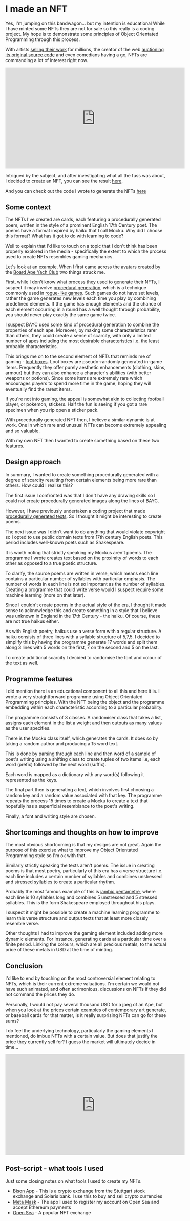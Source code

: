 I made an NFT
===

Yes, I'm jumping on this bandwagon... but my intention is educational While I have minted some NFTs they are not for sale so this really is a coding project. My hope is to demonstrate some principles of Object Orientated Programming through this process.

With artists [selling their work](https://www.theverge.com/2021/3/11/22325054/beeple-christies-nft-sale-cost-everydays-69-million) for millions, the creator of the web [auctioning its original source code](https://www.bbc.com/news/technology-57666335) and even comedians having a go, NFTs are commanding a lot of interest right now.

<iframe width="560" height="315" src="https://www.youtube.com/embed/CxLat3SzBx0" title="YouTube video player" frameborder="0" allow="accelerometer; autoplay; clipboard-write; encrypted-media; gyroscope; picture-in-picture" allowfullscreen></iframe>

Intrigued by the subject, and after investigating what all the fuss was about, I decided to create an NFT, you can see the result [here](https://opensea.io/BilliamFake). 

And you can check out the code I wrote to generate the NFTs [here]()

Some context
---

The NFTs I've created are cards, each featuring a procedurally generated poem, written in the style of a prominent English 17th Century poet. The poems have a format inspired by haiku that I call Mocku. Why did I choose this format? What has it got to do with learning to code? 

Well to explain that I'd like to touch on a topic that I don't think has been properly explored in the media - specifically the extent to which the process used to create NFTs resembles gaming mechanics. 

Let's look at an example. When I first came across the avatars created by the [Board Ape Yach Club](https://boredapeyachtclub.com/#/) two things struck me.

First, while I don't know what process they used to generate their NFTs, I suspect it may involve [procedural generation](https://en.wikipedia.org/wiki/Procedural_generation), which is a technique commonly used in [rogue-like games](https://en.wikipedia.org/wiki/Roguelike). Such games do not have set levels, rather the game generates new levels each time you play by combining predefined elements. If the game has enough elements and the chance of each element occurring in a round has a well thought through probability, you should never play exactly the same game twice.

I suspect BAYC used some kind of procedural generation to combine the properties of each ape. Moreover, by making some characteristics rarer than others, they could create a sense of scarcity, with only a limited number of apes including the most desirable characteristics i.e. the least probable characteristics.

This brings me on to the second element of NFTs that reminds me of gaming - [loot boxes](https://en.wikipedia.org/wiki/Loot_box). Loot boxes are pseudo-randomly generated in-game items. Frequently they offer purely aesthetic enhancements (clothing, skins, armour) but they can also enhance a character's abilities (with better weapons or potions). Since some items are extremely rare which encourages players to spend more time in the game, hoping they will eventually find the rarest items. 

If you're not into gaming, the appeal is somewhat akin to collecting football player, or pokemon, stickers. Half the fun is seeing if you got a rare specimen when you rip open a sticker pack. 

With procedurally generated NFT then, I believe a similar dynamic is at work. One in which rare and unusual NFTs can become extremely appealing and so valuable.

With my own NFT then I wanted to create something based on these two features.

Design approach
---
In summary, I wanted to create something procedurally generated with a degree of scarcity resulting from certain elements being more rare than others. How could I realise this?

The first issue I confronted was that I don't have any drawing skills so I could not create procedurally generated images along the lines of BAYC. 

However, I have previously undertaken a coding project that made [procedurally generated texts](https://sortsammcdonald.github.io/2020/11/22/Comment_CH-2.html). So I thought it might be interesting to create poems. 

The next issue was I didn't want to do anything that would violate copyright so I opted to use public domain texts from 17th century English poets. This period includes well-known poets such as Shakespeare.

It is worth noting that strictly speaking my Mockus aren't poems. The programme I wrote creates text based on the proximity of words to each other as opposed to a true poetic structure. 

To clarify, the source poems are written in verse, which means each line contains a particular number of syllables with particular emphasis. The number of words in each line is not so important as the number of syllables. Creating a programme that could write verse would I suspect require some machine learning (more on that later). 

Since I couldn't create poems in the actual style of the era, I thought it made sense to acknowledge this and create something in a style that I believe was unknown in England in the 17th Century - the haiku. Of course, these are not true haikus either. 

As with English poetry, haikus use a verse form with a regular structure. A haiku consists of three lines with a syllable structure of 5,7,5. I decided to simplify this by having the programme generate 17 words and split them along 3 lines with 5 words on the first, 7 on the second and 5 on the last.

To create additional scarcity I decided to randomise the font and colour of the text as well.

Programme features
---

I did mention there is an educational component to all this and here it is. I wrote a very straightforward programme using Object Orientated Programming principles. With the NFT being the object and the programme embedding within each characteristic according to a particular probability.

The programme consists of 3 classes. A randomiser class that takes a list, assigns each element in the list a weight and then outputs as many values as the user specifies. 

There is the Mocku class itself, which generates the cards. It does so by taking a random author and producing a 15 word text.

This is done by parsing through each line and then word of a sample of poet's writing using a shifting class to create tuples of two items i.e, each word (prefix) followed by the next word (suffix). 

Each word is mapped as a dictionary with any word(s) following it represented as the keys.

The final part then is generating a text, which involves first choosing a random key and a random value associated with that key. The programme repeats the process 15 times to create a Mocku to create a text that hopefully has a superficial resemblance to the poet's writing.

Finally, a font and writing style are chosen.

Shortcomings and thoughts on how to improve
---
The most obvious shortcoming is that my designs are not great. Again the purpose of this exercise what to improve my Object Orientated Programming style so I'm ok with that.

Similarly strictly speaking the texts aren't poems. The issue in creating poems is that most poetry, particularly of this era has a verse structure i.e. each line includes a certain number of syllables and combines unstressed and stressed syllables to create a particular rhythm. 

Probably the most famous example of this is [iambic pentametre](https://en.wikipedia.org/wiki/Iambic_pentameter), where each line is 10 syllables long and combines 5 unstressed and 5 stressed syllables. This is the form Shakespeare employed throughout his plays.

I suspect it might be possible to create a machine learning programme to learn this verse structure and output texts that at least more closely resemble verse.

Other thoughts I had to improve the gaming element included adding more dynamic elements. For instance, generating cards at a particular time over a finite period. Linking the colours, which are all precious metals, to the actual price of these metals in USD at the time of minting.

Conclusion
---

I'd like to end by touching on the most controversial element relating to NFTs, which is their current extreme valuations. I'm certain we would not have such animated, and often acrimonious, discussions on NFTs if they did not command the prices they do.

Personally, I would not pay several thousand USD for a jpeg of an Ape, but when you look at the prices certain examples of contemporary art generate, or baseball cards for that matter, is it really surprising NFTs can go for these sums?

I do feel the underlying technology, particularly the gaming elements I mentioned, do imbue NFTs with a certain value. But does that justify the price they currently sell for? I guess the market will ultimately decide in time...

<iframe width="560" height="315" src="https://www.youtube.com/embed/N8f-BQFo7lw" title="YouTube video player" frameborder="0" allow="accelerometer; autoplay; clipboard-write; encrypted-media; gyroscope; picture-in-picture" allowfullscreen></iframe>

Post-script - what tools I used
---

Just some closing notes on what tools I used to create my NFTs.

- [Bison App](https://bisonapp.com/en/) - This is a crypto exchange from the Stuttgart stock exchange and Solaris bank. I use this to buy and sell crypto currencies
- [Meta Mask](https://metamask.io/) - The app I used to register my account on Open Sea and accept Ethereum payments
- [Open Sea](https://opensea.io/) - A popular NFT exchange
